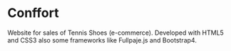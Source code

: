 # Conffort
Website for sales of Tennis Shoes (e-commerce). Developed with HTML5 and CSS3 also some frameworks like Fullpaje.js and Bootstrap4.
